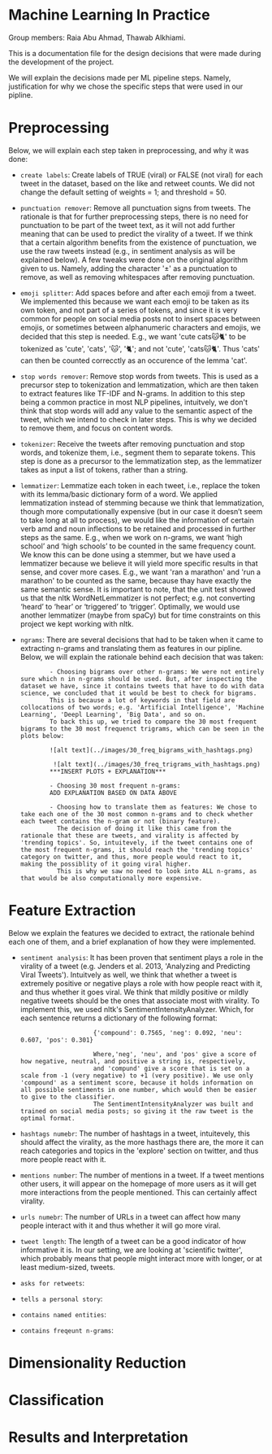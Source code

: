 # Machine Learning In PracticeGroup members: Raia Abu Ahmad, Thawab Alkhiami.This is a documentation file for the design decisions that were made during the development of the project.We will explain the decisions made per ML pipeline steps. Namely, justification for why we chose the specific steps that were used in our pipline.# PreprocessingBelow, we will explain each step taken in preprocessing, and why it was done:- ``create labels``: Create labels of TRUE (viral) or FALSE (not viral) for each tweet in the dataset, based on the like and retweet counts.                     We did not change the default setting of weights = 1; and threshold = 50.                      - ``punctuation remover``: Remove all punctuation signs from tweets. The rationale is that for further preprocessing steps, there is no need for punctuation to be part of the tweet text,                            as it will not add further meaning that can be used to predict the virality of a tweet. If we think that a certain algorithm benefits from the existence of punctuation,                           we use the raw tweets instead (e.g., in sentiment analysis as will be explained below).                           A few tweaks were done on the original algorithm given to us. Namely, adding the character '±' as a punctuation to remove, as well as removing whitespaces after removing punctuation.- ``emoji splitter``: Add spaces before and after each emoji from a tweet. We implemented this because we want each emoji to be taken as its own token, and not part of a series of tokens, and since it is very common for people on social media posts not to                      insert spaces between emojis, or sometimes between alphanumeric characters and emojis, we decided that this step is needed.                      E.g., we want 'cute cats🐱🐈' to be tokenized as 'cute', 'cats', '🐱', '🐈'; and not 'cute', 'cats🐱🐈'. Thus 'cats' can then be counted correcctly as an occurence of the lemma 'cat'.                   - ``stop words remover``: Remove stop words from tweets. This is used as a precursor step to tokenization and lemmatization, which are then taken to extract features like TF-IDF and N-grams.                          In addition to this step being a common practice in most NLP pipelines, intuitvely, we don't think that stop words will add any value to the semantic aspect of the tweet,                           which we intend to check in later steps. This is why we decided to remove them, and focus on content words.                          - ``tokenizer``: Receive the tweets after removing punctuation and stop words, and tokenize them, i.e., segment them to separate tokens. This step is done as a precursor to the lemmatization step,                  as the lemmatizer takes as input a list of tokens, rather than a string.                 - ``lemmatizer``: Lemmatize each token in each tweet, i.e., replace the token with its lemma/basic dictionary form of a word.                   We applied lemmatization instead of stemming because we think that lemmatization, though more computationally expensive                  (but in our case it doesn’t seem to take long at all to process), we would like the information of certain verb amd and noun inflections to be retained and processed in further steps as the same. E.g., when we work on n-grams, we want ‘high school’ and ‘high schools’ to be counted in the same frequency count.                   We know this can be done using a stemmer, but we have used a lemmatizer because we believe it will yield more specific results in that sense, and cover more cases. E.g., we want 'ran a marathon' and 'run a marathon' to be counted as the same, because thay have exactly the same semantic sense.                   It is important to note, that the unit test showed us that the nltk WordNetLemmatizer is not perfect; e.g. not converting ‘heard’ to ‘hear’ or ‘triggered’ to ‘trigger’. Optimally, we would use another lemmatizer (maybe from spaCy) but for time constraints on this project we kept working with nltk.                   - ``ngrams``: There are several decisions that had to be taken when it came to extracting n-grams and translating them as features in our pipline.              Below, we will explain the rationale behind each decision that was taken:                            - Choosing bigrams over other n-grams: We were not entirely sure which n in n-grams should be used. But, after inspecting the dataset we have, since it contains tweets that have to do with data science, we concluded that it would be best to check for bigrams.              This is because a lot of keywords in that field are collocations of two words; e.g. 'Artificial Intelligence', 'Machine Learning', 'Deepl Learning', 'Big Data', and so on.              To back this up, we tried to compare the 30 most frequent bigrams to the 30 most frequenct trigrams, which can be seen in the plots below:                            ![alt text](../images/30_freq_bigrams_with_hashtags.png)                             ![alt text](../images/30_freq_trigrams_with_hashtags.png)              ***INSERT PLOTS + EXPLANATION***                            - Choosing 30 most frequent n-grams:              ADD EXPLANATION BASED ON DATA ABOVE                            - Choosing how to translate them as features: We chose to take each one of the 30 most common n-grams and to check whether each tweet contains the n-gram or not (binary feature).                The decision of doing it like this came from the rationale that these are tweets, and virality is affected by 'trending topics'. So, intuitevely, if the tweet contains one of the most frequent n-grams, it should reach the 'trending topics' category on twitter, and thus, more people would react to it, making the possiblity of it going viral higher.                This is why we saw no need to look into ALL n-grams, as that would be also computationally more expensive.# Feature ExtractionBelow we explain the features we decided to extract, the rationale behind each one of them, and a brief explanation of how they were implemented.- ``sentiment analysis``: It has been proven that sentiment plays a role in the virality of a tweet (e.g. Jenders et al. 2013, 'Analyzing and Predicting Viral Tweets'). Intuitvely as well, we think that whether a tweet is extremely positive or negative plays a role with how people react with it, and thus whether it goes viral.                           We think that mildly positive or mildly negative tweets should be the ones that associate most with virality.                           To implement this, we used nltk's SentimentIntensityAnalyzer. Which, for each sentence returns a dictionary of the following format:                                                    {'compound': 0.7565, 'neg': 0.092, 'neu': 0.607, 'pos': 0.301}                                                    Where,'neg', 'neu', and 'pos' give a score of how negative, neutral, and positive a string is, respectively,                          and 'compund' give a score that is set on a scale from -1 (very negative) to +1 (very positive). We use only 'compound' as a sentiment score, because it holds information on all possible sentiments in one number, which would then be easier to give to the classifier.                          The SentimentIntensityAnalyzer was built and trained on social media posts; so giving it the raw tweet is the optimal format.                          - ``hashtags numebr``: The number of hashtags in a tweet, intuitevely, this should affect the virality, as the more hasthags there are, the more it can reach categories and topics in the 'explore' section on twitter, and thus more people react with it.- ``mentions number``: The number of mentions in a tweet. If a tweet mentions other users, it will appear on the homepage of more users as it will get more interactions from the people mentioned. This can certainly affect virality. - ``urls numebr``: The number of URLs in a tweet can affect how many people interact with it and thus whether it will go more viral. - ``tweet length``: The length of a tweet can be a good indicator of how informative it is. In our setting, we are looking at 'scientific twitter', which probably means that people might interact more with longer, or at least medium-sized, tweets.- ``asks for retweets``: - ``tells a personal story``:- ``contains named entities``:- ``contains freqeunt n-grams``:# Dimensionality Reduction# Classification# Results and Interpretation